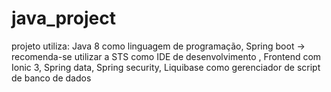 # java_project
projeto utiliza:
Java 8 como linguagem de programação,
Spring boot -> recomenda-se utilizar a STS como IDE de desenvolvimento ,
Frontend com Ionic 3,
Spring data,
Spring security,
Liquibase como gerenciador de script de banco de dados

